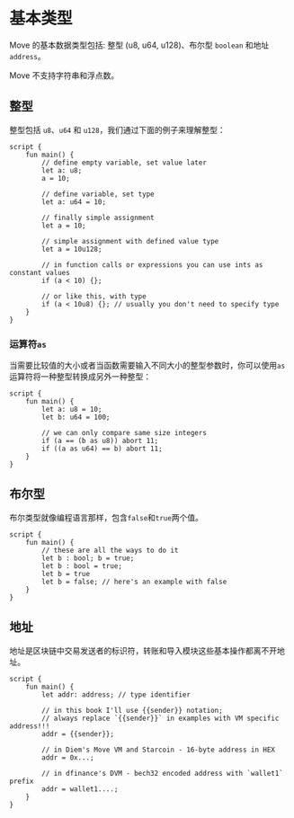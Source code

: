 # 基本类型

Move 的基本数据类型包括: 整型 (u8, u64, u128)、布尔型 `boolean` 和地址 `address`。

Move 不支持字符串和浮点数。

## 整型

整型包括 `u8`、`u64` 和 `u128`，我们通过下面的例子来理解整型：

```Move
script {
    fun main() {
        // define empty variable, set value later
        let a: u8;
        a = 10;

        // define variable, set type
        let a: u64 = 10;

        // finally simple assignment
        let a = 10;

        // simple assignment with defined value type
        let a = 10u128;

        // in function calls or expressions you can use ints as constant values
        if (a < 10) {};

        // or like this, with type
        if (a < 10u8) {}; // usually you don't need to specify type
    }
}
```

### 运算符`as`

当需要比较值的大小或者当函数需要输入不同大小的整型参数时，你可以使用`as`运算符将一种整型转换成另外一种整型：

```Move
script {
    fun main() {
        let a: u8 = 10;
        let b: u64 = 100;

        // we can only compare same size integers
        if (a == (b as u8)) abort 11;
        if ((a as u64) == b) abort 11;
    }
}
```

## 布尔型

布尔类型就像编程语言那样，包含`false`和`true`两个值。

```Move
script {
    fun main() {
        // these are all the ways to do it
        let b : bool; b = true;
        let b : bool = true;
        let b = true
        let b = false; // here's an example with false
    }
}
```

## 地址

地址是区块链中交易发送者的标识符，转账和导入模块这些基本操作都离不开地址。

```Move
script {
    fun main() {
        let addr: address; // type identifier

        // in this book I'll use {{sender}} notation;
        // always replace `{{sender}}` in examples with VM specific address!!!
        addr = {{sender}};

        // in Diem's Move VM and Starcoin - 16-byte address in HEX
        addr = 0x...;

        // in dfinance's DVM - bech32 encoded address with `wallet1` prefix
        addr = wallet1....;
    }
}
```
